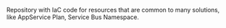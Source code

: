 Repository with IaC code for resources that are common to many solutions, like AppService Plan, Service Bus Namespace. 